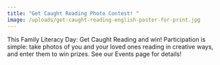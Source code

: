 ```yaml
---
title: "Get Caught Reading Photo Contest! "
image: /uploads/get-caught-reading-english-poster-for-print.jpg
---
```

This Family Literacy Day: Get Caught Reading and win! Participation is simple: take photos of you and your loved ones reading in creative ways, and enter them to win prizes. See our Events page for details!